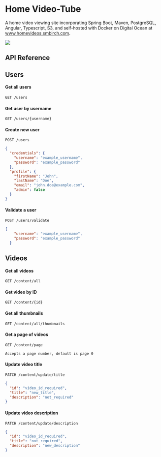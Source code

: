 # Home Video-Tube

A home video viewing site incorporating Spring Boot, Maven, PostgreSQL, Angular, Typescript, S3, and self-hosted with Docker on
Digital Ocean at www.homevideos.smbirch.com.

![](https://github.com/smbirch/homevideos/blob/main/media/Screenshot%202024-04-17%20at%205.27.57%E2%80%AFPM.png)

## API Reference

## Users

#### Get all users

```http request
GET /users
```

#### Get user by username

```http request
GET /users/{username}
```

#### Create new user

```http request
POST /users
```

```json
{
  "credentials": {
    "username": "example_username",
    "password": "example_password"
  },
  "profile": {
    "firstName": "John",
    "lastName": "Doe",
    "email": "john.doe@example.com",
    "admin": false
  }
}
```

#### Validate a user

```http request
POST /users/validate
```

```json 
{
    "username": "example_username",
    "password": "example_password"
  }
```

## Videos

#### Get all videos

```http request
GET /content/all
```

#### Get video by ID

```http request
GET /content/{id}
```

#### Get all thumbnails

```http request
GET /content/all/thumbnails
```

#### Get a page of videos

```http request
GET /content/page
```

```
Accepts a page number, default is page 0
``` 

#### Update video title

```http request
PATCH /content/update/title
```

```json 
{
  "id": "video_id_required",
  "title": "new_title",
  "description": "not_required"
}
```

#### Update video description

```http request
PATCH /content/update/description
```

```json 
{
  "id": "video_id_required",
  "title": "not_required",
  "description": "new_description"
}
```